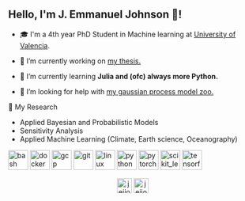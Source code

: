 ## Hello, I'm J. Emmanuel Johnson 👋!

- 🎓 I'm a 4th year PhD Student in Machine learning at [University of Valencia](https://isp.uv.es/).

- 🔭 I’m currently working on [my thesis.](https://jejjohnson.github.io/thesis)

- 🌱 I’m currently learning **Julia and (ofc) always more Python.**

- 🤝 I’m looking for help with [my gaussian process model zoo.](https://jejjohnson.github.io/gp_model_zoo/)

:notebook_with_decorative_cover: My Research

* Applied Bayesian and Probabilistic Models
* Sensitivity Analysis
* Applied Machine Learning (Climate, Earth science, Oceanography)

<p align="left"><img src="https://www.vectorlogo.zone/logos/gnu_bash/gnu_bash-icon.svg" alt="bash" width="40" height="40"/> <img src="https://devicons.github.io/devicon/devicon.git/icons/docker/docker-original-wordmark.svg" alt="docker" width="40" height="40"/> <img src="https://www.vectorlogo.zone/logos/google_cloud/google_cloud-icon.svg" alt="gcp" width="40" height="40"/> <img src="https://www.vectorlogo.zone/logos/git-scm/git-scm-icon.svg" alt="git" width="40" height="40"/> <img src="https://devicons.github.io/devicon/devicon.git/icons/linux/linux-original.svg" alt="linux" width="40" height="40"/> <img src="https://devicons.github.io/devicon/devicon.git/icons/python/python-original.svg" alt="python" width="40" height="40"/> <img src="https://www.vectorlogo.zone/logos/pytorch/pytorch-icon.svg" alt="pytorch" width="40" height="40"/> <img src="https://upload.wikimedia.org/wikipedia/commons/0/05/Scikit_learn_logo_small.svg" alt="scikit_learn" width="40" height="40"/> <img src="https://www.vectorlogo.zone/logos/tensorflow/tensorflow-icon.svg" alt="tensorflow" width="40" height="40"/></p>

<p align="center">
<a href="https://twitter.com/jejjohnson" target="blank"><img align="center" src="https://cdn.jsdelivr.net/npm/simple-icons@3.0.1/icons/twitter.svg" alt="jejjohnson" height="30" width="30" /></a>
<a href="https://linkedin.com/in/jejjohnson" target="blank"><img align="center" src="https://cdn.jsdelivr.net/npm/simple-icons@3.0.1/icons/linkedin.svg" alt="jejjohnson" height="30" width="30" /></a>
</p>
